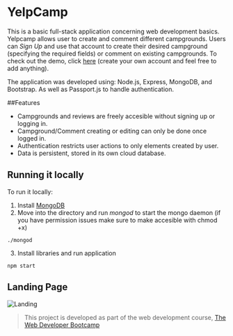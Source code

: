 # YelpCamp
This is a basic full-stack application concerning web development basics. Yelpcamp allows user to create and comment different campgrounds. Users can *Sign Up* and use that account to create their desired campground (specifying the required fields) or comment on existing campgrounds. To check out the demo, click [here](https://sleepy-reef-11207.herokuapp.com) (create your own account and feel free to add anything).

The application was developed using: Node.js, Express, MongoDB, and Bootstrap. As well as Passport.js to handle authentication.

##Features
* Campgrounds and reviews are freely accesible without signing up or logging in.
* Campground/Comment creating or editing can only be done once logged in.
* Authentication restricts user actions to only elements created by user.
* Data is persistent, stored in its own cloud database.

## Running it locally
To run it locally:
1. Install [MongoDB](https://www.mongodb.com/)
2. Move into the directory and run *mongod* to start the mongo daemon (if you have permission issues make sure to make accesible with chmod +x)
```cd YelpCamp
./mongod
```
3. Install libraries and run application
```npm install
npm start
```

## Landing Page
![Landing](https://github.com/RVS97/YelpCamp/blob/master/Landing.PNG)

> This project is developed as part of the web development course, [The Web Developer Bootcamp](https://www.udemy.com/course/the-web-developer-bootcamp/)
